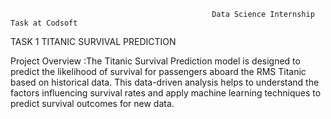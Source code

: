                                                  Data Science Internship Task at Codsoft

TASK 1 TITANIC SURVIVAL PREDICTION 

Project Overview :The Titanic Survival Prediction model is designed to predict the likelihood of survival for passengers aboard the RMS Titanic based on historical data.
This data-driven analysis helps to understand the factors influencing survival rates and apply machine learning techniques to predict survival outcomes for new data.
